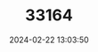 ---
title: "33164"
category: "Dryobalanops lanceolata"
draft: false
date: 2024-02-22 13:03:50
languages:
  Malay: ["Kapur Paji"]
  Iban: ["Paji"]
  Indonesian: ["Perepak"]
---